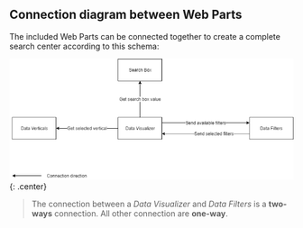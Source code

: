 ## Connection diagram between Web Parts

The included Web Parts can be connected together to create a complete search center according to this schema:

!["Connections diagram"](../assets/connections_flow.png){: .center}

> The connection between a _Data Visualizer_ and _Data Filters_ is a **two-ways** connection. All other connection are **one-way**.